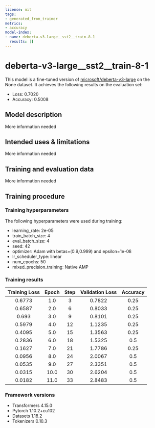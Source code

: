 ```yaml
---
license: mit
tags:
- generated_from_trainer
metrics:
- accuracy
model-index:
- name: deberta-v3-large__sst2__train-8-1
  results: []
---
```


<!-- This model card has been generated automatically according to the information the Trainer had access to. You
should probably proofread and complete it, then remove this comment. -->

# deberta-v3-large__sst2__train-8-1

This model is a fine-tuned version of [microsoft/deberta-v3-large](https://huggingface.co/microsoft/deberta-v3-large) on the None dataset.
It achieves the following results on the evaluation set:
- Loss: 0.7020
- Accuracy: 0.5008

## Model description

More information needed

## Intended uses & limitations

More information needed

## Training and evaluation data

More information needed

## Training procedure

### Training hyperparameters

The following hyperparameters were used during training:
- learning_rate: 2e-05
- train_batch_size: 4
- eval_batch_size: 4
- seed: 42
- optimizer: Adam with betas=(0.9,0.999) and epsilon=1e-08
- lr_scheduler_type: linear
- num_epochs: 50
- mixed_precision_training: Native AMP

### Training results

| Training Loss | Epoch | Step | Validation Loss | Accuracy |
|:-------------:|:-----:|:----:|:---------------:|:--------:|
| 0.6773        | 1.0   | 3    | 0.7822          | 0.25     |
| 0.6587        | 2.0   | 6    | 0.8033          | 0.25     |
| 0.693         | 3.0   | 9    | 0.8101          | 0.25     |
| 0.5979        | 4.0   | 12   | 1.1235          | 0.25     |
| 0.4095        | 5.0   | 15   | 1.3563          | 0.25     |
| 0.2836        | 6.0   | 18   | 1.5325          | 0.5      |
| 0.1627        | 7.0   | 21   | 1.7786          | 0.25     |
| 0.0956        | 8.0   | 24   | 2.0067          | 0.5      |
| 0.0535        | 9.0   | 27   | 2.3351          | 0.5      |
| 0.0315        | 10.0  | 30   | 2.6204          | 0.5      |
| 0.0182        | 11.0  | 33   | 2.8483          | 0.5      |


### Framework versions

- Transformers 4.15.0
- Pytorch 1.10.2+cu102
- Datasets 1.18.2
- Tokenizers 0.10.3
